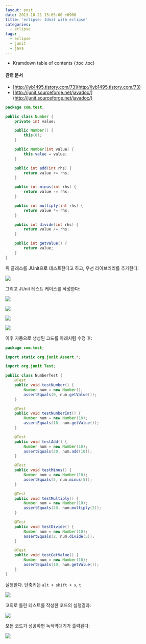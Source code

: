 ```yaml
---
layout: post
date: 2013-10-21 15:05:00 +0900
title: 'eclipse: JUnit with eclipse'
categories:
  - eclipse
tags:
  - eclipse
  - junit
  - java
---
```


* Kramdown table of contents
{:toc .toc}

#### 관련 문서

- [http://lyb1495.tistory.com/73](http://lyb1495.tistory.com/73)
- [http://junit.sourceforge.net/javadoc/](http://junit.sourceforge.net/javadoc/)

```java
package com.test;

public class Number {
    private int value;

    public Number() {
        this(0);
    }

    public Number(int value) {
        this.value = value;
    }

    public int add(int rhs) {
        return value += rhs;
    }

    public int minus(int rhs) {
        return value -= rhs;
    }

    public int multiply(int rhs) {
        return value *= rhs;
    }

    public int divide(int rhs) {
        return value /= rhs;
    }

    public int getValue() {
        return value;
    }
}
```

위 클래스를 JUnit으로 테스트한다고 하고, 우선 라이브러리를 추가한다:

![](/images/junit-with-eclipse-1.png)

그리고 JUnit 테스트 케이스를 작성한다:

![](/images/junit-with-eclipse-2.png)

![](/images/junit-with-eclipse-3.png)

![](/images/junit-with-eclipse-4.png)

![](/images/junit-with-eclipse-5.png)

이후 자동으로 생성된 코드를 아래처럼 수정 후:

```java
package com.test;

import static org.junit.Assert.*;

import org.junit.Test;

public class NumberTest {
    @Test
    public void testNumber() {
        Number num = new Number();
        assertEquals(0, num.getValue());
    }

    @Test
    public void testNumberInt() {
        Number num = new Number(10);
        assertEquals(10, num.getValue());
    }

    @Test
    public void testAdd() {
        Number num = new Number(10);
        assertEquals(20, num.add(10));
    }

    @Test
    public void testMinus() {
        Number num = new Number(10);
        assertEquals(5, num.minus(5));
    }

    @Test
    public void testMultiply() {
        Number num = new Number(10);
        assertEquals(20, num.multiply(2));
    }

    @Test
    public void testDivide() {
        Number num = new Number(10);
        assertEquals(2, num.divide(5));
    }

    @Test
    public void testGetValue() {
        Number num = new Number(10);
        assertEquals(10, num.getValue());
    }
}
```

실행한다. 단축키는 `alt + shift + x`, `t`

![](/images/junit-with-eclipse-6.png)

고의로 틀린 테스트를 작성한 코드의 실행결과:

![](/images/junit-with-eclipse-7.png)

모든 코드가 성공하면 녹색막대기가 출력된다:

![](/images/junit-with-eclipse-8.png)
